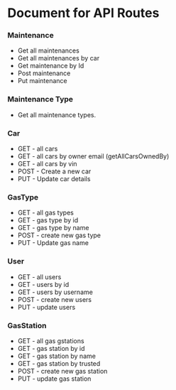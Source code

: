 # Document for API Routes

### Maintenance

- Get all maintenances
- Get all maintenances by car
- Get maintenance by Id
- Post maintenance
- Put maintenance

### Maintenance Type

- Get all maintenance types.

### Car

- GET - all cars
- GET - all cars by owner email (getAllCarsOwnedBy)
- GET - all cars by vin
- POST - Create a new car
- PUT - Update car details

### GasType

- GET - all gas types
- GET - gas type by id
- GET - gas type by name
- POST - create new gas type
- PUT - Update gas name

### User

- GET - all users
- GET - users by id
- GET - users by username
- POST - create new users
- PUT - update users

### GasStation

- GET - all gas gstations
- GET - gas station by id
- GET - gas station by name
- GET - gas station by trusted
- POST - create new gas station
- PUT - update gas station
